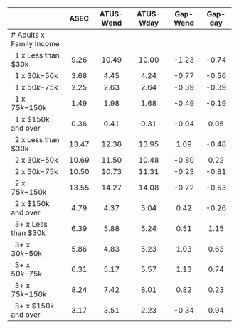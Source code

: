 
|                      |         ASEC |    ATUS-Wend |    ATUS-Wday |     Gap-Wend |      Gap-day |
| -------------------- | :----------: | :----------: | :----------: | :----------: | :----------: |
| # Adults x Family Income |              |              |              |              |              |
| &nbsp;&nbsp;1 x Less than $30k |         9.26 |        10.49 |        10.00 |        -1.23 |        -0.74 |
| &nbsp;&nbsp;1 x $30k-$50k |         3.68 |         4.45 |         4.24 |        -0.77 |        -0.56 |
| &nbsp;&nbsp;1 x $50k-$75k |         2.25 |         2.63 |         2.64 |        -0.39 |        -0.39 |
| &nbsp;&nbsp;1 x $75k-$150k |         1.49 |         1.98 |         1.68 |        -0.49 |        -0.19 |
| &nbsp;&nbsp;1 x $150k and over |         0.36 |         0.41 |         0.31 |        -0.04 |         0.05 |
| &nbsp;&nbsp;2 x Less than $30k |        13.47 |        12.38 |        13.95 |         1.09 |        -0.48 |
| &nbsp;&nbsp;2 x $30k-$50k |        10.69 |        11.50 |        10.48 |        -0.80 |         0.22 |
| &nbsp;&nbsp;2 x $50k-$75k |        10.50 |        10.73 |        11.31 |        -0.23 |        -0.81 |
| &nbsp;&nbsp;2 x $75k-$150k |        13.55 |        14.27 |        14.08 |        -0.72 |        -0.53 |
| &nbsp;&nbsp;2 x $150k and over |         4.79 |         4.37 |         5.04 |         0.42 |        -0.26 |
| &nbsp;&nbsp;3+ x Less than $30k |         6.39 |         5.88 |         5.24 |         0.51 |         1.15 |
| &nbsp;&nbsp;3+ x $30k-$50k |         5.86 |         4.83 |         5.23 |         1.03 |         0.63 |
| &nbsp;&nbsp;3+ x $50k-$75k |         6.31 |         5.17 |         5.57 |         1.13 |         0.74 |
| &nbsp;&nbsp;3+ x $75k-$150k |         8.24 |         7.42 |         8.01 |         0.82 |         0.23 |
| &nbsp;&nbsp;3+ x $150k and over |         3.17 |         3.51 |         2.23 |        -0.34 |         0.94 |

